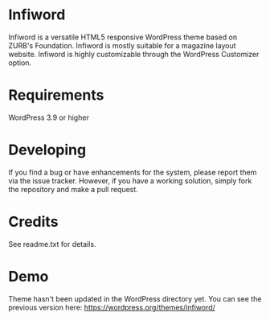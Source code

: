 Infiword
==========

Infiword is a versatile HTML5 responsive WordPress theme based on ZURB's Foundation. Infiword is mostly suitable for a magazine layout website. Infiword is highly customizable through the WordPress Customizer option.

Requirements
============

WordPress 3.9 or higher

Developing
==========

If you find a bug or have enhancements for the system, please report them via the issue tracker. However, if you have a working solution, simply fork the repository and make a pull request.

Credits
=======

See readme.txt for details.

Demo
=======

Theme hasn't been updated in the WordPress directory yet. You can see the previous version here: https://wordpress.org/themes/infiword/